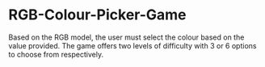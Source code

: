 # RGB-Colour-Picker-Game
Based on the RGB model, the user must select the colour based on the value provided. The game offers two levels of difficulty with 3 or 6 options to choose from respectively.
